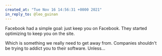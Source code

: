 ```yaml
---
created_at: "Tue Nov 16 14:56:31 +0000 2021"
in_reply_to: @leo_guinan
---
```


Facebook had a simple goal: just keep you on Facebook. They started optimizing to keep you on the site. 

Which is something we really need to get away from. Companies shouldn't be trying to addict you to their software.  Unless...